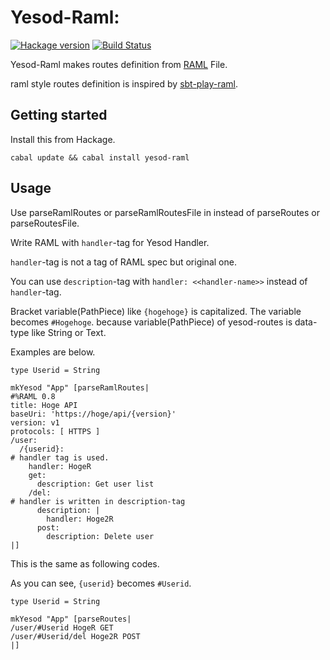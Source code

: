 # Yesod-Raml: 

[![Hackage version](https://img.shields.io/hackage/v/yesod-raml.svg?style=flat)](https://hackage.haskell.org/package/yesod-raml)  [![Build Status](https://travis-ci.org/junjihashimoto/yesod-raml.png?branch=master)](https://travis-ci.org/junjihashimoto/yesod-raml)

Yesod-Raml makes routes definition from [RAML](http://raml.org/spec.html) File.

raml style routes definition is inspired by [sbt-play-raml](https://github.com/scalableminds/sbt-play-raml).

## Getting started

Install this from Hackage.

    cabal update && cabal install yesod-raml

## Usage

Use parseRamlRoutes or parseRamlRoutesFile in instead of parseRoutes or parseRoutesFile.

Write RAML with ```handler```-tag for Yesod Handler.

```handler```-tag is not a tag of RAML spec but original one.

You can use ```description```-tag with ```handler: <<handler-name>>``` instead of ```handler```-tag.

Bracket variable(PathPiece) like ```{hogehoge}``` is capitalized.
The variable becomes ```#Hogehoge```.
because variable(PathPiece) of yesod-routes is data-type like String or Text.

Examples are below.

```
type Userid = String

mkYesod "App" [parseRamlRoutes|
#%RAML 0.8
title: Hoge API
baseUri: 'https://hoge/api/{version}'
version: v1
protocols: [ HTTPS ]
/user:
  /{userid}:
# handler tag is used.
    handler: HogeR
    get:
      description: Get user list
    /del:
# handler is written in description-tag
      description: |
	    handler: Hoge2R
      post:
        description: Delete user
|]
```

This is the same as following codes.

As you can see, ```{userid}``` becomes ```#Userid```.

```
type Userid = String

mkYesod "App" [parseRoutes|
/user/#Userid HogeR GET
/user/#Userid/del Hoge2R POST
|]
```
